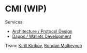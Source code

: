 # CMI \(WIP\)

Services:

* [Architecture / Protocol Design](../services/architecture-design-protocol.md)
* [Dapps / Wallets Development](../services/dapps-wallets-development.md)

Team: [Kirill Kirikov](../about/team/kirill-kirikov.md), [Bohdan Malkevych](../about/team/bohdan-malkevych.md)






